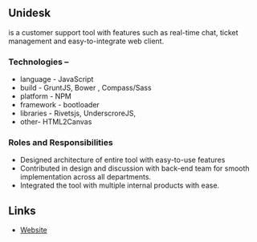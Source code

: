 ## Unidesk 
is a customer support tool with features such as real-time chat, ticket management and easy-to-integrate web client. 
### Technologies – 
* language - JavaScript 
* build - GruntJS, Bower , Compass/Sass
* platform - NPM 
* framework - bootloader
* libraries - Rivetsjs, UnderscroreJS, 
* other- HTML2Canvas
### Roles and Responsibilities
* Designed architecture of entire tool with easy-to-use features
* Contributed in design and discussion with back-end team for smooth implementation across all departments.
* Integrated the tool with multiple internal products with ease.

## Links
* [Website](https://unicommerce.com/)
